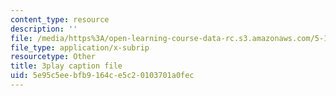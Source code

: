 ```yaml
---
content_type: resource
description: ''
file: /media/https%3A/open-learning-course-data-rc.s3.amazonaws.com/5-112-principles-of-chemical-science-fall-2005/5e95c5eebfb9164ce5c20103701a0fec_ZRxwArdDnac.srt
file_type: application/x-subrip
resourcetype: Other
title: 3play caption file
uid: 5e95c5ee-bfb9-164c-e5c2-0103701a0fec
---
```

